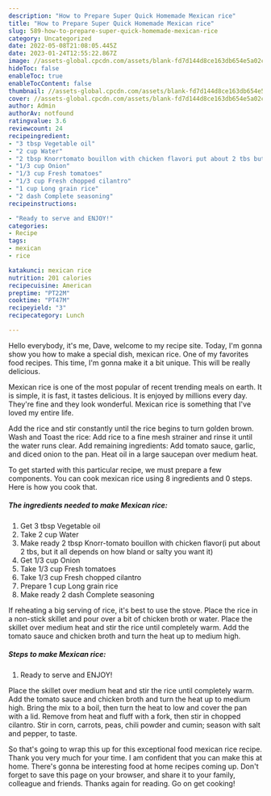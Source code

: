 ```yaml
---
description: "How to Prepare Super Quick Homemade Mexican rice"
title: "How to Prepare Super Quick Homemade Mexican rice"
slug: 589-how-to-prepare-super-quick-homemade-mexican-rice
category: Uncategorized
date: 2022-05-08T21:08:05.445Z
date: 2023-01-24T12:55:22.867Z
image: //assets-global.cpcdn.com/assets/blank-fd7d144d8ce163db654e5a02c40b08a2775adb7897d16e4062681dc7e1b2800f.png
hideToc: false
enableToc: true
enableTocContent: false
thumbnail: //assets-global.cpcdn.com/assets/blank-fd7d144d8ce163db654e5a02c40b08a2775adb7897d16e4062681dc7e1b2800f.png
cover: //assets-global.cpcdn.com/assets/blank-fd7d144d8ce163db654e5a02c40b08a2775adb7897d16e4062681dc7e1b2800f.png
author: Admin
authorAv: notfound
ratingvalue: 3.6
reviewcount: 24
recipeingredient:
- "3 tbsp Vegetable oil"
- "2 cup Water"
- "2 tbsp Knorrtomato bouillon with chicken flavori put about 2 tbs but it all depends on how bland or salty you want it"
- "1/3 cup Onion"
- "1/3 cup Fresh tomatoes"
- "1/3 cup Fresh chopped cilantro"
- "1 cup Long grain rice"
- "2 dash Complete seasoning"
recipeinstructions:

- "Ready to serve and ENJOY!"
categories:
- Recipe
tags:
- mexican
- rice

katakunci: mexican rice 
nutrition: 201 calories
recipecuisine: American
preptime: "PT22M"
cooktime: "PT47M"
recipeyield: "3"
recipecategory: Lunch

---
```



Hello everybody, it's me, Dave, welcome to my recipe site. Today, I'm gonna show you how to make a special dish, mexican rice. One of my favorites food recipes. This time, I'm gonna make it a bit unique. This will be really delicious.

Mexican rice is one of the most popular of recent trending meals on earth. It is simple, it is fast, it tastes delicious. It is enjoyed by millions every day. They're fine and they look wonderful. Mexican rice is something that I've loved my entire life.

Add the rice and stir constantly until the rice begins to turn golden brown. Wash and Toast the rice: Add rice to a fine mesh strainer and rinse it until the water runs clear. Add remaining ingredients: Add tomato sauce, garlic, and diced onion to the pan. Heat oil in a large saucepan over medium heat.


To get started with this particular recipe, we must prepare a few components. You can cook mexican rice using 8 ingredients and 0 steps. Here is how you cook that.

<!--inarticleads1-->

##### The ingredients needed to make Mexican rice:

1. Get 3 tbsp Vegetable oil
1. Take 2 cup Water
1. Make ready 2 tbsp Knorr-tomato bouillon with chicken flavor(i put about 2 tbs, but it all depends on how bland or salty you want it)
1. Get 1/3 cup Onion
1. Take 1/3 cup Fresh tomatoes
1. Take 1/3 cup Fresh chopped cilantro
1. Prepare 1 cup Long grain rice
1. Make ready 2 dash Complete seasoning


If reheating a big serving of rice, it&#39;s best to use the stove. Place the rice in a non-stick skillet and pour over a bit of chicken broth or water. Place the skillet over medium heat and stir the rice until completely warm. Add the tomato sauce and chicken broth and turn the heat up to medium high. 

<!--inarticleads2-->

##### Steps to make Mexican rice:


1. Ready to serve and ENJOY!

Place the skillet over medium heat and stir the rice until completely warm. Add the tomato sauce and chicken broth and turn the heat up to medium high. Bring the mix to a boil, then turn the heat to low and cover the pan with a lid. Remove from heat and fluff with a fork, then stir in chopped cilantro. Stir in corn, carrots, peas, chili powder and cumin; season with salt and pepper, to taste. 

So that's going to wrap this up for this exceptional food mexican rice recipe. Thank you very much for your time. I am confident that you can make this at home. There's gonna be interesting food at home recipes coming up. Don't forget to save this page on your browser, and share it to your family, colleague and friends. Thanks again for reading. Go on get cooking!
